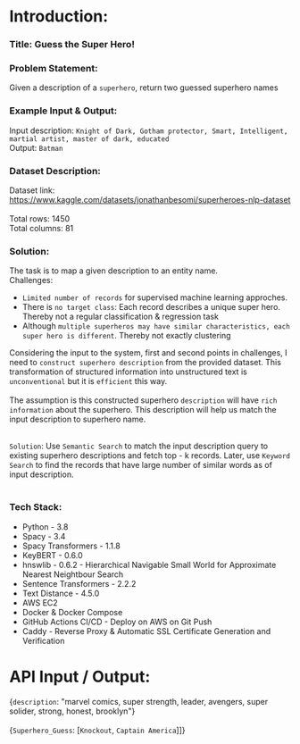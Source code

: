 # Introduction:
### Title: Guess the Super Hero!
### Problem Statement:
Given a description of a `superhero`, return two guessed superhero names <br>
### Example Input & Output:
Input description: `Knight of Dark, Gotham protector, Smart, Intelligent, martial artist, master of dark, educated` <br>
Output: `Batman`
### Dataset Description:
Dataset link: https://www.kaggle.com/datasets/jonathanbesomi/superheroes-nlp-dataset <br><br>
Total rows: 1450 <br>
Total columns: 81 <br>

### Solution:
The task is to map a given description to an entity name. <br> 
Challenges:
* `Limited number of records` for supervised machine learning approches. 
* There is `no target class`: Each record describes a unique super hero. Thereby not a regular classification & regression task
* Although `multiple superheros may have similar characteristics, each super hero is different`. Thereby not exactly clustering

Considering the input to the system, first and second points in challenges, I need to `construct superhero description` from the provided dataset. This transformation of structured information into unstructured text is `unconventional` but it is `efficient` this way. <br><br>
The assumption is this constructed superhero `description` will have `rich information` about the superhero. This description will help us match the input description to superhero name. <br><br>

`Solution`: Use `Semantic Search` to match the input description query to existing superhero descriptions and fetch top - k records. Later, use `Keyword Search` to find the records that have large number of similar words as of input description. <br><br>

### Tech Stack:
* Python - 3.8 <br>
* Spacy - 3.4 <br>
* Spacy Transformers - 1.1.8 <br>
* KeyBERT - 0.6.0 <br>
* hnswlib - 0.6.2 - Hierarchical Navigable Small World for Approximate Nearest Neightbour Search <br>
* Sentence Transformers - 2.2.2 <br>
* Text Distance - 4.5.0 <br>
* AWS EC2<br>
* Docker  & Docker Compose <br>
* GitHub Actions CI/CD - Deploy on AWS on Git Push <br>
* Caddy - Reverse Proxy & Automatic SSL Certificate Generation and Verification <br>

# API Input / Output:
{`description`: "marvel comics, super strength, leader, avengers, super solider, strong, honest, brooklyn"} <br><br>
{`Superhero_Guess`: [`Knockout`, `Captain America`]]}
